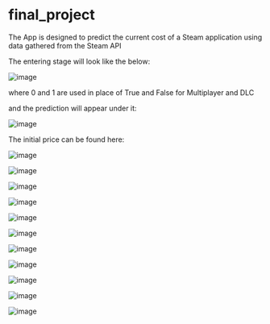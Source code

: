 # final_project
The App is designed to predict the current cost of a Steam application using data gathered from the Steam API 

The entering stage will look like the below: 

![image](https://user-images.githubusercontent.com/83536188/151108613-8616efce-4c49-49cd-96f4-91bf8e6294cf.png)

where 0 and 1 are used in place of True and False for Multiplayer and DLC 

and the prediction will appear under it: 

![image](https://user-images.githubusercontent.com/83536188/151108734-bcbb0d1f-54ac-471f-b12d-54dc01d44587.png)
 
The initial price can be found here: 

![image](https://user-images.githubusercontent.com/83536188/151108277-814b0db9-2f44-42cf-9eca-3681e7c2ab3f.png)



![image](https://user-images.githubusercontent.com/83536188/151108371-1037d57a-2978-4d00-858c-4121cf68c75f.png)

![image](https://user-images.githubusercontent.com/83536188/151108387-635764b0-d22c-44bd-9a6e-4f5877c22f48.png)

![image](https://user-images.githubusercontent.com/83536188/151108399-ab2c13a0-9e9f-42d9-a03d-b20441a490ee.png)

![image](https://user-images.githubusercontent.com/83536188/151108406-647df154-d4fb-40d9-832a-a71aa76028a8.png)

![image](https://user-images.githubusercontent.com/83536188/151108419-b1e257e5-9036-4652-aaee-12221887b053.png)

![image](https://user-images.githubusercontent.com/83536188/151108348-00c89bc6-a99c-4890-bbf1-c870caec5b73.png)

![image](https://user-images.githubusercontent.com/83536188/151108360-f38a1555-e0fb-4933-b534-d9fd6d06e7be.png)

![image](https://user-images.githubusercontent.com/83536188/151108433-de60f46b-fb0b-41cc-bd57-0143bcc5c7fc.png)

![image](https://user-images.githubusercontent.com/83536188/151108460-9349ac5d-d499-4e43-b37b-3cfa4a7c11e6.png)

![image](https://user-images.githubusercontent.com/83536188/151108475-63ac682f-aa02-4cc2-ab47-3a9576b224a3.png)
